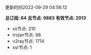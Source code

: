 更新时间2022-09-29 04:56:12

**总订阅: 64**
**总节点: 9883**
**有效节点: 2013**
- ss节点: 210
- trojan节点: 88
- v2ray节点: 1714
- ssr节点: 1
